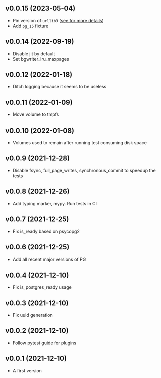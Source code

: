## v0.0.15 (2023-05-04)

* Pin version of `urllib3` ([see for more details](https://github.com/docker/docker-py/issues/3113))
* Add `pg_15` fixture


## v0.0.14 (2022-09-19)

* Disable jit by default
* Set bgwriter_lru_maxpages


## v0.0.12 (2022-01-18)

* Ditch logging because it seems to be useless


## v0.0.11 (2022-01-09)

* Move volume to tmpfs


## v0.0.10 (2022-01-08)

* Volumes used to remain after running test consuming disk space


## v0.0.9 (2021-12-28)

* Disable fsync, full_page_writes, synchronous_commit to speedup the tests


## v0.0.8 (2021-12-26)

* Add typing marker, mypy. Run tests in CI


## v0.0.7 (2021-12-25)

* Fix is_ready based on psycopg2


## v0.0.6 (2021-12-25)

* Add all recent major versions of PG


## v0.0.4 (2021-12-10)

* Fix is_postgres_ready usage

## v0.0.3 (2021-12-10)

* Fix uuid generation

## v0.0.2 (2021-12-10)

* Follow pytest guide for plugins

## v0.0.1 (2021-12-10)

* A first version
